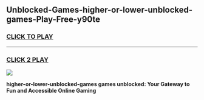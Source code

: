 
## Unblocked-Games-higher-or-lower-unblocked-games-Play-Free-y90te
<h3>
<a href="https://premium76.site?title=higher-or-lower-unblocked-games&ref=10A">CLICK TO PLAY</a></h3>
<hr>

<h3>
<a href="https://premium76.site?title=higher-or-lower-unblocked-games&ref=10A">CLICK 2 PLAY</a>
  
</h3>

<a href="https://premium76.site?title=higher-or-lower-unblocked-games&ref=10A"><img src="https://clearcache.store/games.png"></a>


**higher-or-lower-unblocked-games games unblocked: Your Gateway to Fun and Accessible Online Gaming**
